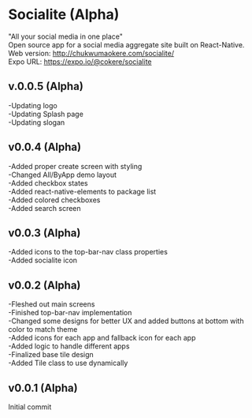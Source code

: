 # Socialite (Alpha)
"All your social media in one place"  
Open source app for a social media aggregate site built on React-Native.  
Web version: http://chukwumaokere.com/socialite/  
Expo URL: https://expo.io/@cokere/socialite  

## v.0.0.5 (Alpha)
-Updating logo  
-Updating Splash page  
-Updating slogan  

## v0.0.4 (Alpha)
-Added proper create screen with styling  
-Changed All/ByApp demo layout  
-Added checkbox states  
-Added react-native-elements to package list  
-Added colored checkboxes  
-Added search screen  

## v0.0.3 (Alpha)  
-Added icons to the top-bar-nav class properties  
-Added socialite icon  

## v0.0.2 (Alpha)
-Fleshed out main screens  
-Finished top-bar-nav implementation  
-Changed some designs for better UX and added buttons at bottom with color to match theme  
-Added icons for each app and fallback icon for each app  
-Added logic to handle different apps  
-Finalized base tile design  
-Added Tile class to use dynamically  

## v0.0.1 (Alpha)
Initial commit  
